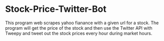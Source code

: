 # Stock-Price-Twitter-Bot
This program web scrapes yahoo fianance with a given url for a stock. The program will get the price of the stock and then use the Twitter API with Tweepy and tweet out the stock prices every hour during market hours.
